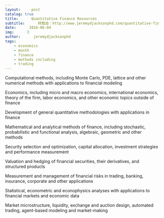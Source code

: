 ```yaml
---
layout:     post
catalog: true
title:      Quantitative Finance Resources
subtitle:      转载自：http://www.jeremydjacksonphd.com/quantitative-finance-resources/
date:      2016-06-04
img:      3
author:      jeremydjacksonphd
tags:
    - economics
    - month
    - finance
    - methods including
    - trading
---
```


Computational methods, including Monte Carlo, PDE, lattice and other numerical methods with applications to financial modeling

Economics, including micro and macro economics, international economics, theory of the firm, labor economics, and other economic topics outside of finance

Development of general quantitative methodologies with applications in finance

Mathematical and analytical methods of finance, including stochastic, probabilistic and functional analysis, algebraic, geometric and other methods

Security selection and optimization, capital allocation, investment strategies and performance measurement

Valuation and hedging of financial securities, their derivatives, and structured products

Measurement and management of financial risks in trading, banking, insurance, corporate and other applications

Statistical, econometric and econophysics analyses with applications to financial markets and economic data

Market microstructure, liquidity, exchange and auction design, automated trading, agent-based modeling and market-making
